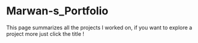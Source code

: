 # Marwan-s_Portfolio
This page summarizes all the projects I worked on, if you want to explore a project more just click the title !
